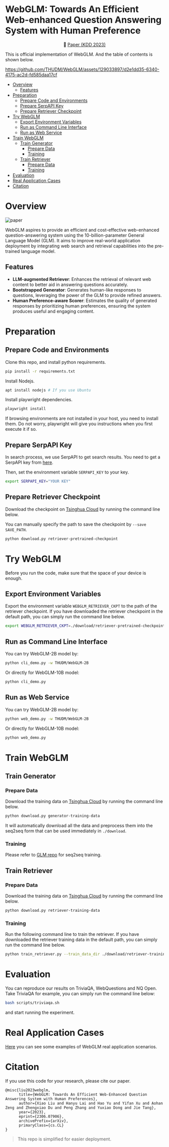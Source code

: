 <h1>WebGLM: Towards An Efficient Web-enhanced Question Answering System with Human Preference</h1>

<p align="center">📃 <a href="https://arxiv.org/pdf/2306.07906.pdf" target="_blank">Paper (KDD 2023)</a>

This is official implementation of WebGLM. And the table of contents is shown below.



https://github.com/THUDM/WebGLM/assets/129033897/d2e1dd35-6340-4175-ac2d-fd585daa17cf



<!-- TOC -->

-   [Overview](#overview)
    -   [Features](#features)
-   [Preparation](#preparation)
    -   [Prepare Code and Environments](#prepare-code-and-environments)
    -   [Prepare SerpAPI Key](#prepare-serpapi-key)
    -   [Prepare Retriever Checkpoint](#prepare-retriever-checkpoint)
-   [Try WebGLM](#try-webglm)
    -   [Export Environment Variables](#export-environment-variables)
    -   [Run as Command Line Interface](#run-as-command-line-interface)
    -   [Run as Web Service](#run-as-web-service)
-   [Train WebGLM](#train-webglm)
    -   [Train Generator](#train-generator)
        -   [Prepare Data](#prepare-data)
        -   [Training](#training)
    -   [Train Retriever](#train-retriever)
        -   [Prepare Data](#prepare-data-1)
        -   [Training](#training-1)
-   [Evaluation](#evaluation)
-   [Real Application Cases](#real-application-cases)
-   [Citation](#citation)

# Overview

![paper](./assets/main_process.png)

WebGLM aspires to provide an efficient and cost-effective web-enhanced question-answering system using the 10-billion-parameter General Language Model (GLM). It aims to improve real-world application deployment by integrating web search and retrieval capabilities into the pre-trained language model.

## Features

-   **LLM-augmented Retriever**: Enhances the retrieval of relevant web content to better aid in answering questions accurately.
-   **Bootstrapped Generator**: Generates human-like responses to questions, leveraging the power of the GLM to provide refined answers.
-   **Human Preference-aware Scorer**: Estimates the quality of generated responses by prioritizing human preferences, ensuring the system produces useful and engaging content.

# Preparation

## Prepare Code and Environments

Clone this repo, and install python requirements.

```bash
pip install -r requirements.txt
```

Install Nodejs.

```bash
apt install nodejs # If you use Ubuntu
```

Install playwright dependencies.

```bash
playwright install
```

If browsing environments are not installed in your host, you need to install them. Do not worry, playwright will give you instructions when you first execute it if so.

## Prepare SerpAPI Key

In search process, we use SerpAPI to get search results. You need to get a SerpAPI key from [here](https://serpapi.com/).

Then, set the environment variable `SERPAPI_KEY` to your key.

```bash
export SERPAPI_KEY="YOUR KEY"
```

## Prepare Retriever Checkpoint

Download the checkpoint on [Tsinghua Cloud](https://cloud.tsinghua.edu.cn/d/54056861b2f34bbfb3f9/) by running the command line below.

You can manually specify the path to save the checkpoint by `--save SAVE_PATH`.

```bash
python download.py retriever-pretrained-checkpoint
```

# Try WebGLM

Before you run the code, make sure that the space of your device is enough.

## Export Environment Variables

Export the environment variable `WEBGLM_RETRIEVER_CKPT` to the path of the retriever checkpoint. If you have downloaded the retriever checkpoint in the default path, you can simply run the command line below.

```bash
export WEBGLM_RETRIEVER_CKPT=./download/retriever-pretrained-checkpoint
```

## Run as Command Line Interface

You can try WebGLM-2B model by:
    
```bash
python cli_demo.py -w THUDM/WebGLM-2B
```
    
Or directly for WebGLM-10B model:
    
```bash
python cli_demo.py
```
    
    
## Run as Web Service

You can try WebGLM-2B model by:
    
```bash
python web_demo.py -w THUDM/WebGLM-2B
```
    
Or directly for WebGLM-10B model:
    
```bash
python web_demo.py
```
    
# Train WebGLM

## Train Generator

### Prepare Data

Download the training data on [Tsinghua Cloud](https://cloud.tsinghua.edu.cn/d/ae204894f2e842f19a3f/) by running the command line below.

```bash
python download.py generator-training-data
```

It will automatically download all the data and preprocess them into the seq2seq form that can be used immediately in `./download`.

### Training

Please refer to [GLM repo](https://github.com/THUDM/GLM#train-with-your-own-data) for seq2seq training.

## Train Retriever

### Prepare Data

Download the training data on [Tsinghua Cloud](https://cloud.tsinghua.edu.cn/d/fa5e6eb1afac4f08a4c6/) by running the command line below.

```bash
python download.py retriever-training-data
```

### Training

Run the following command line to train the retriever. If you have downloaded the retriever training data in the default path, you can simply run the command line below.

```bash
python train_retriever.py --train_data_dir ./download/retriever-training-data
```

# Evaluation

You can reproduce our results on TriviaQA, WebQuestions and NQ Open. Take TriviaQA for example, you can simply run the command line below:

```bash
bash scripts/triviaqa.sh
```

and start running the experiment.

# Real Application Cases

[Here](assets/cases) you can see some examples of WebGLM real application scenarios.

# Citation

If you use this code for your research, please cite our paper.

```
@misc{liu2023webglm,
      title={WebGLM: Towards An Efficient Web-Enhanced Question Answering System with Human Preferences},
      author={Xiao Liu and Hanyu Lai and Hao Yu and Yifan Xu and Aohan Zeng and Zhengxiao Du and Peng Zhang and Yuxiao Dong and Jie Tang},
      year={2023},
      eprint={2306.07906},
      archivePrefix={arXiv},
      primaryClass={cs.CL}
}
```

> This repo is simplified for easier deployment.
